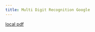 ```yaml
---
title: Multi Digit Recognition Google
---
```


[local pdf](../../../pdfs/multi-digit-recognition-google.pdf)
